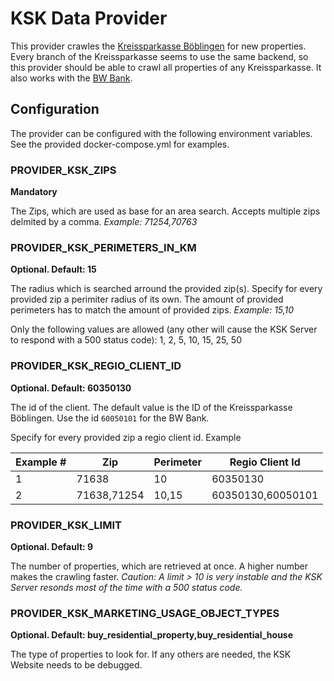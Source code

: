 ﻿# KSK Data Provider

This provider crawles the [Kreissparkasse Böblingen](https://www.kskbb.de/de/home/privatkunden/immobilien/immobilienportal.html) for new properties. Every branch of the Kreissparkasse seems to use the same backend, so this 
provider should be able to crawl all properties of any Kreissparkasse. It also works with the [BW Bank](https://www.bw-bank.de/de/home/privatkunden/immobilien/immobilienangebote.html).

## Configuration

The provider can be configured with the following environment variables. See the provided docker-compose.yml for examples.


### PROVIDER_KSK_ZIPS

**Mandatory**

The Zips, which are used as base for an area search. Accepts multiple zips delmited by a comma. *Example: 71254,70763*


### PROVIDER_KSK_PERIMETERS_IN_KM

**Optional. Default: 15**

The radius which is searched arround the provided zip(s). Specify for every provided zip a perimiter radius of its own. The amount of provided perimeters has to match the amount of provided zips. *Example: 15,10*

Only the following values are allowed (any other will cause the KSK Server to respond with a 500 status code): 1, 2, 5, 10, 15, 25, 50

### PROVIDER_KSK_REGIO_CLIENT_ID

**Optional. Default: 60350130**

The id of the client. The default value is the ID of the Kreissparkasse Böblingen. Use the id `60050101` for the BW Bank.

Specify for every provided zip a regio client id. Example

| Example # | Zip | Perimeter | Regio Client Id |
|-----------|-----|-----------|-----------------|
| 1 | 71638 | 10 | 60350130 |
| 2 | 71638,71254 | 10,15 | 60350130,60050101 |

### PROVIDER_KSK_LIMIT

**Optional. Default: 9**

The number of properties, which are retrieved at once. A higher number makes the crawling faster. *Caution: A limit > 10 is very instable and the KSK Server resonds most of the time with a 500 status code.*

### PROVIDER_KSK_MARKETING_USAGE_OBJECT_TYPES

**Optional. Default: buy_residential_property,buy_residential_house**

The type of properties to look for. If any others are needed, the KSK Website needs to be debugged.
